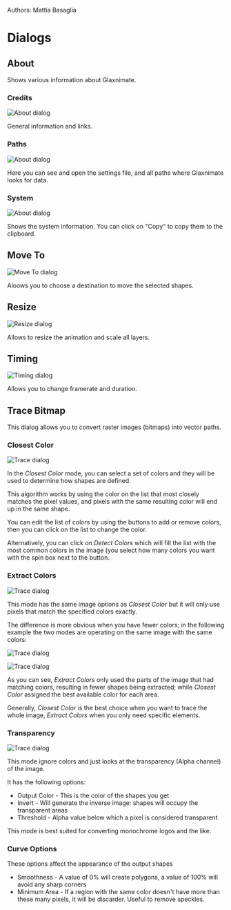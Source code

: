 Authors: Mattia Basaglia

# Dialogs

## About

Shows various information about Glaxnimate.

### Credits

![About dialog](/img/screenshots/dialogs/about_credits.png)

General information and links.

### Paths

![About dialog](/img/screenshots/dialogs/about_paths.png)

Here you can see and open the settings file, and all paths where Glaxnimate looks for data.

### System

![About dialog](/img/screenshots/dialogs/about_system.png)

Shows the system information. You can click on "Copy" to copy them to the clipboard.

## Move To

![Move To dialog](/img/screenshots/dialogs/move_to.png)

Aloows you to choose a destination to move the selected shapes.

## Resize

![Resize dialog](/img/screenshots/dialogs/resize.png)

Allows to resize the animation and scale all layers.

## Timing

![Timing dialog](/img/screenshots/dialogs/timing.png)

Allows you to change framerate and duration.

## Trace Bitmap

This dialog allows you to convert raster images (bitmaps) into vector paths.

### Closest Color

![Trace dialog](/img/screenshots/dialogs/trace/closest.png)

In the *Closest Color* mode, you can select a set of colors and they will
be used to determine how shapes are defined.

This algorithm works by using the color on the list that most closely matches
the pixel values, and pixels with the same resulting color will end up in the same shape.

You can edit the list of colors by using the buttons to add or remove colors,
then you can click on the list to change the color.

Alternatively, you can click on *Detect Colors* which will fill the list with
the most common colors in the image (you select how many colors you want with
the spin box next to the button.

### Extract Colors

![Trace dialog](/img/screenshots/dialogs/trace/extract.png)

This mode has the same image options as *Closest Color* but it will only
use pixels that match the specified colors exactly.

The difference is more obvious when you have fewer colors; in the following
example the two modes are operating on the same image with the same colors:

![Trace dialog](/img/screenshots/dialogs/trace/extract_fewer.png)

![Trace dialog](/img/screenshots/dialogs/trace/closest_fewer.png)

As you can see, *Extract Colors* only used the parts of the image that had matching
colors, resulting in fewer shapes being extracted; while *Closest Color* assigned
the best available color for each area.

Generally, *Closest Color* is the best choice when you want to trace the whole image,
*Extract Colors* when you only need specific elements.

### Transparency

![Trace dialog](/img/screenshots/dialogs/trace/alpha.png)

This mode ignore colors and just looks at the transparency (Alpha channel) of the image.

It has the following options:

* Output Color - This is the color of the shapes you get
* Invert - Will generate the inverse image: shapes will occupy the transparent areas
* Threshold - Alpha value below which a pixel is considered transparent

This mode is best suited for converting monochrome logos and the like.

### Curve Options

These options affect the appearance of the output shapes

* Smoothness - A value of 0% will create polygons, a value of 100% will avoid any sharp corners
* Minimum Area - If a region with the same color doesn't have more than these many pixels, it will be discarder. Useful to remove speckles.

